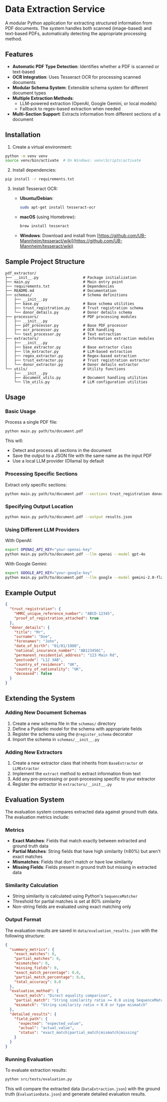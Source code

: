 # Data Extraction Service

A modular Python application for extracting structured information from PDF documents. The system handles both scanned (image-based) and text-based PDFs, automatically detecting the appropriate processing method.

## Features

- **Automatic PDF Type Detection**: Identifies whether a PDF is scanned or text-based
- **OCR Integration**: Uses Tesseract OCR for processing scanned documents
- **Modular Schema System**: Extensible schema system for different document types
- **Multiple Extraction Methods**:
  - LLM-powered extraction (OpenAI, Google Gemini, or local models)
  - Fallback to regex-based extraction when needed
- **Multi-Section Support**: Extracts information from different sections of a document

## Installation

1. Create a virtual environment:

```bash
python -m venv venv
source venv/bin/activate  # On Windows: venv\Scripts\activate
```

2. Install dependencies:

```bash
pip install -r requirements.txt
```

3. Install Tesseract OCR:

   - **Ubuntu/Debian**:
     ```bash
     sudo apt-get install tesseract-ocr
     ```
   
   - **macOS** (using Homebrew):
     ```bash
     brew install tesseract
     ```
   
   - **Windows**:
     Download and install from [https://github.com/UB-Mannheim/tesseract/wiki](https://github.com/UB-Mannheim/tesseract/wiki)

## Sample Project Structure

```
pdf_extractor/
├── __init__.py                    # Package initialization
├── main.py                        # Main entry point
├── requirements.txt               # Dependencies
├── README.md                      # Documentation
├── schemas/                       # Schema definitions
│   ├── __init__.py
│   ├── base.py                    # Base schema utilities
│   ├── trust_registration.py      # Trust registration schema
│   └── donor_details.py           # Donor details schema
├── processors/                    # PDF processing modules
│   ├── __init__.py
│   ├── pdf_processor.py           # Base PDF processor
│   ├── ocr_processor.py           # OCR handling
│   └── text_processor.py          # Text extraction
├── extractors/                    # Information extraction modules
│   ├── __init__.py
│   ├── base_extractor.py          # Base extractor class
│   ├── llm_extractor.py           # LLM-based extraction
│   ├── regex_extractor.py         # Regex-based extraction
│   ├── trust_extractor.py         # Trust registration extractor
│   └── donor_extractor.py         # Donor details extractor
└── utils/                         # Utility functions
    ├── __init__.py
    ├── document_utils.py          # Document handling utilities
    └── llm_utils.py               # LLM configuration utilities
```

## Usage

### Basic Usage

Process a single PDF file:

```bash
python main.py path/to/document.pdf
```

This will:
- Detect and process all sections in the document
- Save the output to a JSON file with the same name as the input PDF
- Use a local LLM provider (Ollama) by default

### Processing Specific Sections

Extract only specific sections:

```bash
python main.py path/to/document.pdf --sections trust_registration donor_details
```

### Specifying Output Location

```bash
python main.py path/to/document.pdf --output results.json
```

### Using Different LLM Providers

With OpenAI:

```bash
export OPENAI_API_KEY="your-openai-key"
python main.py path/to/document.pdf --llm openai --model gpt-4o
```

With Google Gemini:

```bash
export GOOGLE_API_KEY="your-google-key"
python main.py path/to/document.pdf --llm google --model gemini-2.0-flash
```


## Example Output

```json
{
  "trust_registration": {
    "HMRC_unique_reference_number": "ABCD-12345",
    "proof_of_registration_attached": true
  },
  "donor_details": {
    "title": "Mr",
    "surname": "Doe",
    "forenames": "John",
    "date_of_birth": "01/01/1980",
    "national_insurance_number": "AB123456C",
    "permanent_residential_address": "123 Main Rd",
    "postcode": "L12 3AB",
    "country_of_residence": "UK",
    "country_of_nationality": "UK",
    "deceased": false
  }
}
```

## Extending the System

### Adding New Document Schemas

1. Create a new schema file in the `schemas/` directory
2. Define a Pydantic model for the schema with appropriate fields
3. Register the schema using the `@register_schema` decorator
4. Import the schema in `schemas/__init__.py`

### Adding New Extractors

1. Create a new extractor class that inherits from `BaseExtractor` or `LLMExtractor`
2. Implement the `extract` method to extract information from text
3. Add any pre-processing or post-processing specific to your extractor
4. Register the extractor in `extractors/__init__.py`

## Evaluation System

The evaluation system compares extracted data against ground truth data. The evaluation metrics include:

### Metrics

- **Exact Matches**: Fields that match exactly between extracted and ground truth data
- **Partial Matches**: String fields that have high similarity (≥80%) but aren't exact matches
- **Mismatches**: Fields that don't match or have low similarity
- **Missing Fields**: Fields present in ground truth but missing in extracted data

### Similarity Calculation

- String similarity is calculated using Python's `SequenceMatcher`
- Threshold for partial matches is set at 80% similarity
- Non-string fields are evaluated using exact matching only

### Output Format

The evaluation results are saved in `data/evaluation_results.json` with the following structure:

```json
{
  "summary_metrics": {
    "exact_matches": 0,
    "partial_matches": 0,
    "mismatches": 0,
    "missing_fields": 0,
    "exact_match_percentage": 0.0,
    "partial_match_percentage": 0.0,
    "total_accuracy": 0.0
  },
  "evaluation_method": {
    "exact_match": "Direct equality comparison",
    "partial_match": "String similarity ratio >= 0.8 using SequenceMatcher",
    "mismatch": "String similarity ratio < 0.8 or type mismatch"
  },
  "detailed_results": {
    "field_path": {
      "expected": "expected_value",
      "actual": "actual_value",
      "status": "exact_match|partial_match|mismatch|missing"
    }
  }
}
```

### Running Evaluation

To evaluate extraction results:

```bash
python src/tests/evaluation.py
```

This will compare the extracted data (`DataExtraction.json`) with the ground truth (`EvaluationData.json`) and generate detailed evaluation results.
